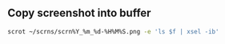 ## Copy screenshot into buffer

```bash
scrot ~/scrns/scrn%Y_%m_%d-%H%M%S.png -e 'ls $f | xsel -ib'
```

